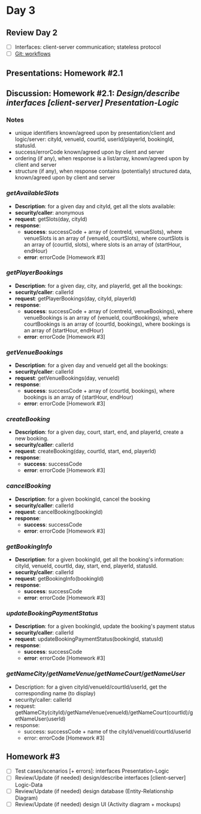 # Day 3
## Review Day 2
- [ ] Interfaces: client-server communication; stateless protocol
- [ ] [Git: workflows](https://www.atlassian.com/git/tutorials/comparing-workflows)

## Presentations: Homework #2.1

## Discussion: Homework #2.1: _Design/describe interfaces [client-server] Presentation-Logic_

### Notes
* unique identifiers known/agreed upon by presentation/client and 
logic/server: cityId, venueId, courtId, userId/playerId, bookingId, statusId.
* success/errorCode known/agreed upon by client and server
* ordering (if any), when response is a list/array, known/agreed upon by client and server
* structure (if any), when response contains (potentially) structured data,
known/agreed upon by client and server

### _getAvailableSlots_
* __Description__: for a given day and cityId, get all the slots available:
* __security/caller__: anonymous
* __request__: getSlots(day, cityId)
* __response__: 
  * __success__: successCode + array of (centreId, venueSlots), where
venueSlots is an array of (venueId, courtSlots), where
courtSlots is an array of (courtId, slots), where
slots is an array of (startHour, endHour)
  * __error__: errorCode [Homework #3]

### _getPlayerBookings_
* __Description__: for a given day, city, and playerId, 
get all the  bookings:
* __security/caller__: callerId
* __request__: getPlayerBookings(day, cityId, playerId)
* __response__: 
  * __success__: successCode + array of (centreId, venueBookings), where
venueBookings is an array of (venueId, courtBookings), where
courtBookings is an array of (courtId, bookings), where
bookings is an array of (startHour, endHour)
  * __error__: errorCode [Homework #3]

### _getVenueBookings_
* __Description__: for a given day and venueId
get all the bookings:
* __security/caller__: callerId
* __request__: getVenueBookings(day, venueId)
* __response__: 
  * __success__: successCode + array of (courtId, bookings), where
bookings is an array of (startHour, endHour)
  * __error__: errorCode [Homework #3]

### _createBooking_
* __Description__: for a given day, court, start, end, and playerId, 
create a new booking.
* __security/caller__: callerId
* __request__: createBooking(day, courtId, start, end, playerId)
* __response__: 
  * __success__: successCode
  * __error__: errorCode [Homework #3]

### _cancelBooking_
* __Description__: for a given bookingId, cancel the booking
* __security/caller__: callerId
* __request__: cancelBooking(bookingId)
* __response__: 
  * __success__: successCode
  * __error__: errorCode [Homework #3]

### _getBookingInfo_
* __Description__: for a given bookingId, get all the booking's
information: cityId, venueId, courtId, day, start, end, playerId,
statusId.
* __security/caller__: callerId
* __request__: getBookingInfo(bookingId)
* __response__: 
  * __success__: successCode
  * __error__: errorCode [Homework #3]

### _updateBookingPaymentStatus_
* __Description__: for a given bookingId, update the booking's 
payment status
* __security/caller__: callerId
* __request__: updateBookingPaymentStatus(bookingId, statusId)
* __response__: 
  * __success__: successCode
  * __error__: errorCode [Homework #3]

### _getNameCity_/_getNameVenue_/_getNameCourt_/_getNameUser_
* Description: for a given cityId/venueId/courtId/userId,
get the corresponding name (to display)
* security/caller: callerId
* request: getNameCity(cityId)/getNameVenue(venueId)/getNameCourt(courtId)/getNameUser(userId)
* response: 
  * success: successCode + name of the cityId/venueId/courtId/userId
  * error: errorCode [Homework #3]



## Homework #3
- [ ] Test cases/scenarios [+ errors]: interfaces Presentation-Logic
- [ ] Review/Update (if needed) design/describe interfaces [client-server] 
Logic-Data 
- [ ] Review/Update (if needed) design database (Entity-Relationship Diagram)
- [ ] Review/Update (if needed) design UI (Activity diagram + mockups)